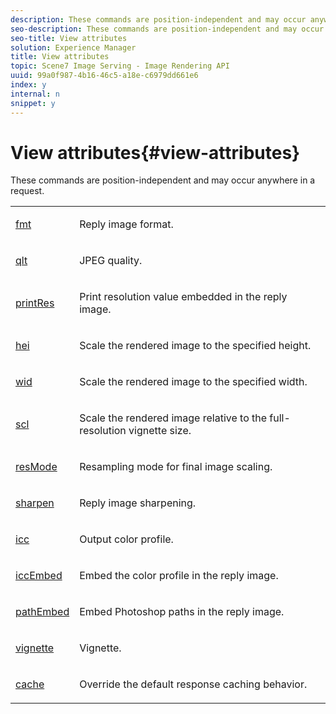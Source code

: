 ```yaml
---
description: These commands are position-independent and may occur anywhere in a request.
seo-description: These commands are position-independent and may occur anywhere in a request.
seo-title: View attributes
solution: Experience Manager
title: View attributes
topic: Scene7 Image Serving - Image Rendering API
uuid: 99a0f987-4b16-46c5-a18e-c6979dd661e6
index: y
internal: n
snippet: y
---
```


# View attributes{#view-attributes}

These commands are position-independent and may occur anywhere in a request.

<table id="simpletable_D30C7420AECD44ADBD7B0728594FF5FA"> 
 <tr class="strow"> 
  <td class="stentry"> <p><span class="codeph"> <a href="../../../../../../ir_api/http_protocol/image-rendering-api-ref/c-ir-http-protocol-ref/c-ir-http-protocol-command-reference/r-ir-fmt.md#reference-4c743f67d56b47c5b774fcc900ff758c" type="reference" format="dita" scope="local"> fmt</a> </span> </p></td> 
  <td class="stentry"> <p>Reply image format. </p></td> 
 </tr> 
 <tr class="strow"> 
  <td class="stentry"> <p><span class="codeph"> <a href="../../../../../../ir_api/http_protocol/image-rendering-api-ref/c-ir-http-protocol-ref/c-ir-http-protocol-command-reference/r-ir-qlt.md#reference-27b91c226eb241d0a14a29af3b3afdbd" type="reference" format="dita" scope="local"> qlt</a> </span> </p></td> 
  <td class="stentry"> <p>JPEG quality. </p></td> 
 </tr> 
 <tr class="strow"> 
  <td class="stentry"> <p><span class="codeph"> <a href="../../../../../../ir_api/http_protocol/image-rendering-api-ref/c-ir-http-protocol-ref/c-ir-http-protocol-command-reference/r-ir-printres.md#reference-ff897ad013fb410b96edaa2c79edfddd" type="reference" format="dita" scope="local"> printRes</a> </span> </p></td> 
  <td class="stentry"> <p>Print resolution value embedded in the reply image. </p></td> 
 </tr> 
 <tr class="strow"> 
  <td class="stentry"> <p><span class="codeph"> <a href="../../../../../../ir_api/http_protocol/image-rendering-api-ref/c-ir-http-protocol-ref/c-ir-http-protocol-command-reference/r-ir-hei.md#reference-1c08f60365a94417a39867c09cac5478" type="reference" format="dita" scope="local"> hei</a></span> </p></td> 
  <td class="stentry"> <p>Scale the rendered image to the specified height. </p></td> 
 </tr> 
 <tr class="strow"> 
  <td class="stentry"> <p><span class="codeph"> <a href="../../../../../../ir_api/http_protocol/image-rendering-api-ref/c-ir-http-protocol-ref/c-ir-http-protocol-command-reference/r-ir-wid.md#reference-b7e691b0624941168c94b2749ae233ec" type="reference" format="dita" scope="local"> wid</a></span> </p></td> 
  <td class="stentry"> <p>Scale the rendered image to the specified width. </p></td> 
 </tr> 
 <tr class="strow"> 
  <td class="stentry"> <p><span class="codeph"> <a href="../../../../../../ir_api/http_protocol/image-rendering-api-ref/c-ir-http-protocol-ref/c-ir-http-protocol-command-reference/r-ir-scl.md#reference-b14b51a6cbe34f0bba42880540592f29" type="reference" format="dita" scope="local"> scl</a></span> </p></td> 
  <td class="stentry"> <p>Scale the rendered image relative to the full-resolution vignette size. </p></td> 
 </tr> 
 <tr class="strow"> 
  <td class="stentry"> <p><span class="codeph"> <a href="../../../../../../ir_api/http_protocol/image-rendering-api-ref/c-ir-http-protocol-ref/c-ir-http-protocol-command-reference/r-ir-http-resmode.md#reference-851a5b636f8948cfb11456c9b7dab0d3" type="reference" format="dita" scope="local"> resMode</a></span> </p></td> 
  <td class="stentry"> <p>Resampling mode for final image scaling. </p></td> 
 </tr> 
 <tr class="strow"> 
  <td class="stentry"> <p><span class="codeph"> <a href="../../../../../../ir_api/http_protocol/image-rendering-api-ref/c-ir-http-protocol-ref/c-ir-http-protocol-command-reference/r-ir-http-sharpen.md#reference-13034d22d176483cb99ccafc2a4f6a6e" type="reference" format="dita" scope="local"> sharpen</a></span> </p></td> 
  <td class="stentry"> <p>Reply image sharpening. </p></td> 
 </tr> 
 <tr class="strow"> 
  <td class="stentry"> <p><span class="codeph"> <a href="../../../../../../ir_api/http_protocol/image-rendering-api-ref/c-ir-http-protocol-ref/c-ir-http-protocol-command-reference/r-ir-icc.md#reference-86a2fff3cef24982ad2063d977a16e06" type="reference" format="dita" scope="local"> icc</a></span> </p></td> 
  <td class="stentry"> <p>Output color profile. </p></td> 
 </tr> 
 <tr class="strow"> 
  <td class="stentry"> <p><span class="codeph"> <a href="../../../../../../ir_api/http_protocol/image-rendering-api-ref/c-ir-http-protocol-ref/c-ir-http-protocol-command-reference/r-ir-iccembed.md#reference-47a433138c7c4b29b9b29871b2491a7f" type="reference" format="dita" scope="local"> iccEmbed</a></span> </p></td> 
  <td class="stentry"> <p>Embed the color profile in the reply image. </p></td> 
 </tr> 
 <tr class="strow"> 
  <td class="stentry"> <p><span class="codeph"> <a href="../../../../../../ir_api/http_protocol/image-rendering-api-ref/c-ir-http-protocol-ref/c-ir-http-protocol-command-reference/r-ir-pathembed.md#reference-dfff01079fc74dbd896362cc740d7f5f" type="reference" format="dita" scope="local"> pathEmbed</a></span> </p></td> 
  <td class="stentry"> <p>Embed Photoshop paths in the reply image. </p></td> 
 </tr> 
 <tr class="strow"> 
  <td class="stentry"> <p><span class="codeph"> <a href="../../../../../../ir_api/http_protocol/image-rendering-api-ref/c-ir-http-protocol-ref/c-ir-http-protocol-command-reference/r-ir-vignette.md#reference-eb3f458733294f988483b024348bc778" type="reference" format="dita" scope="local"> vignette</a></span> </p></td> 
  <td class="stentry"> <p>Vignette. </p></td> 
 </tr> 
 <tr class="strow"> 
  <td class="stentry"> <p><span class="codeph"> <a href="../../../../../../ir_api/http_protocol/image-rendering-api-ref/c-ir-http-protocol-ref/c-ir-http-protocol-command-reference/r-ir-cache.md#reference-a83329ce7c914ee4b518b0bda71f0438" type="reference" format="dita" scope="local"> cache</a></span> </p> </td> 
  <td class="stentry"> <p>Override the default response caching behavior. </p></td> 
 </tr> 
</table>

